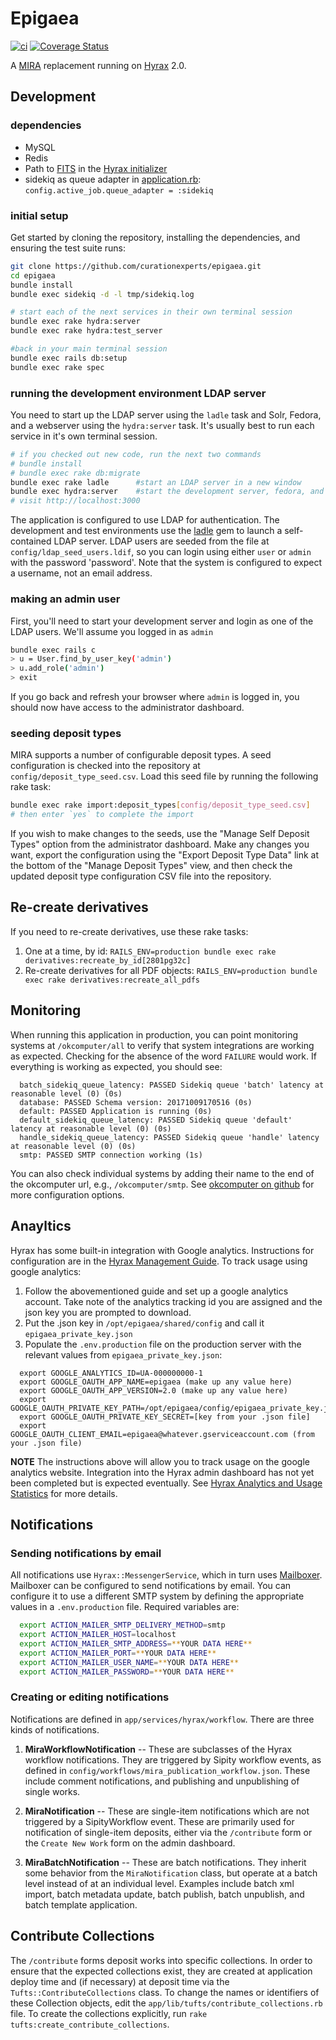 # Epigaea

[![ci](https://travis-ci.org/curationexperts/epigaea.svg?branch=master)](https://travis-ci.org/curationexperts/epigaea)
[![Coverage Status](https://coveralls.io/repos/github/curationexperts/epigaea/badge.svg?branch=master)](https://coveralls.io/github/curationexperts/epigaea?branch=master)

A [MIRA](https://github.com/TuftsUniversity/MIRA) replacement running on [Hyrax](https://github.com/samvera/hyrax) 2.0.

## Development

### dependencies
* MySQL
* Redis
* Path to [FITS](https://projects.iq.harvard.edu/fits/downloads) in the [Hyrax initializer](https://github.com/curationexperts/epigaea/blob/master/config/initializers/hyrax.rb)
* sidekiq as queue adapter in [application.rb](https://github.com/curationexperts/epigaea/blob/master/config/):        `config.active_job.queue_adapter = :sidekiq`


### initial setup
Get started by cloning the repository, installing the dependencies, and ensuring the test suite runs:

```sh
git clone https://github.com/curationexperts/epigaea.git
cd epigaea
bundle install
bundle exec sidekiq -d -l tmp/sidekiq.log

# start each of the next services in their own terminal session
bundle exec rake hydra:server 
bundle exec rake hydra:test_server

#back in your main terminal session
bundle exec rails db:setup
bundle exec rake spec
```

### running the development environment LDAP server
You need to start up the LDAP server using the `ladle` task and Solr, Fedora, and a webserver using the `hydra:server` task.
It's usually best to run each service in it's own terminal session.
```sh
# if you checked out new code, run the next two commands
# bundle install
# bundle exec rake db:migrate
bundle exec rake ladle      #start an LDAP server in a new window
bundle exec hydra:server    #start the development server, fedora, and solr in a new window
# visit http://localhost:3000
```

The application is configured to use LDAP for authentication.  The development and test
environments use the [ladle](https://github.com/NUBIC/ladle) gem to launch a self-contained LDAP server.
LDAP users are seeded from the file at `config/ldap_seed_users.ldif`, so you can login
using either `user` or `admin` with the password 'password'. Note that the system is configured to expect
a username, not an email address.

### making an admin user
First, you'll need to start your development server and login as one of the LDAP users.
We'll assume you logged in as `admin`
```sh
bundle exec rails c
> u = User.find_by_user_key('admin')
> u.add_role('admin')
> exit
```
If you go back and refresh your browser where `admin` is logged in, you
should now have access to the administrator dashboard.

### seeding deposit types
MIRA supports a number of configurable deposit types. A seed configuration is checked into the repository at
`config/deposit_type_seed.csv`.  Load this seed file by running the following rake task:
```sh
bundle exec rake import:deposit_types[config/deposit_type_seed.csv]
# then enter `yes` to complete the import
```
If you wish to make changes to the seeds, use the "Manage Self Deposit Types" option from the administrator dashboard. 
Make any changes you want, export the configuration using the "Export Deposit Type Data" link at the bottom of the 
"Manage Deposit Types" view, and then check the updated deposit type configuration CSV file into the repository.


## Re-create derivatives
If you need to re-create derivatives, use these rake tasks:
1. One at a time, by id: `RAILS_ENV=production bundle exec rake derivatives:recreate_by_id[2801pg32c]`
1. Re-create derivatives for all PDF objects: `RAILS_ENV=production bundle exec rake derivatives:recreate_all_pdfs`

## Monitoring
When running this application in production, you can point monitoring systems at `/okcomputer/all` to
verify that system integrations are working as expected. Checking for the absence of the word `FAILURE`
would work. If everything is working as expected, you should see:
```
  batch_sidekiq_queue_latency: PASSED Sidekiq queue 'batch' latency at reasonable level (0) (0s)
  database: PASSED Schema version: 20171009170516 (0s)
  default: PASSED Application is running (0s)
  default_sidekiq_queue_latency: PASSED Sidekiq queue 'default' latency at reasonable level (0) (0s)
  handle_sidekiq_queue_latency: PASSED Sidekiq queue 'handle' latency at reasonable level (0) (0s)
  smtp: PASSED SMTP connection working (1s)
```
You can also check individual systems by adding their name to the end of the okcomputer url, e.g., `/okcomputer/smtp`.
See [okcomputer on github](https://github.com/sportngin/okcomputer) for more configuration options.

## Anayltics
Hyrax has some built-in integration with Google analytics. Instructions for configuration are
in the [Hyrax Management Guide](https://github.com/samvera/hyrax/wiki/Hyrax-Management-Guide#capturing-usage-and-download-counts). 
To track usage using google analytics:
1. Follow the abovementioned guide and set up a google analytics account. Take note of the analytics tracking id you
are assigned and the json key you are prompted to download.
2. Put the .json key in `/opt/epigaea/shared/config` and call it `epigaea_private_key.json`
3. Populate the `.env.production` file on the production server with the relevant values from `epigaea_private_key.json`:
  ```
    export GOOGLE_ANALYTICS_ID=UA-000000000-1
    export GOOGLE_OAUTH_APP_NAME=epigaea (make up any value here)
    export GOOGLE_OAUTH_APP_VERSION=2.0 (make up any value here)
    export GOOGLE_OAUTH_PRIVATE_KEY_PATH=/opt/epigaea/config/epigaea_private_key.json
    export GOOGLE_OAUTH_PRIVATE_KEY_SECRET=[key from your .json file]
    export GOOGLE_OAUTH_CLIENT_EMAIL=epigaea@whatever.gserviceaccount.com (from your .json file)
  ```

**NOTE** The instructions above will allow you to track usage on the google analytics website.
Integration into the Hyrax admin dashboard has not yet been completed but is expected
eventually. See [Hyrax Analytics and Usage Statistics](https://github.com/samvera/hyrax/wiki/Hyrax-Management-Guide#analytics-and-usage-statistics) for more details.

## Notifications
### Sending notifications by email
All notifications use `Hyrax::MessengerService`, which in turn uses [Mailboxer](https://github.com/mailboxer/mailboxer). 
Mailboxer can be configured to send notifications by email. You can configure it to
use a different SMTP system by defining the appropriate values in a `.env.production` file. 
Required variables are:
```bash
  export ACTION_MAILER_SMTP_DELIVERY_METHOD=smtp
  export ACTION_MAILER_HOST=localhost
  export ACTION_MAILER_SMTP_ADDRESS=**YOUR DATA HERE**
  export ACTION_MAILER_PORT=**YOUR DATA HERE**
  export ACTION_MAILER_USER_NAME=**YOUR DATA HERE**
  export ACTION_MAILER_PASSWORD=**YOUR DATA HERE**
```

### Creating or editing notifications
Notifications are defined in `app/services/hyrax/workflow`. There are three kinds of notifications.
1. **MiraWorkflowNotification** -- These are subclasses of the Hyrax workflow notifications. They are triggered by Sipity workflow events, as defined in `config/workflows/mira_publication_workflow.json`. These include comment notifications, and publishing and unpublishing of single works.

2. **MiraNotification** -- These are single-item notifications which are not triggered by a SipityWorkflow event. These are primarily used for notification of single-item deposits, either via the `/contribute` form or the `Create New Work` form on the admin dashboard.

3. **MiraBatchNotification** -- These are batch notifications. They inherit some behavior from the `MiraNotification` class, but operate at a batch level instead of at an individual level. Examples include batch xml import, batch metadata update, batch publish, batch unpublish, and batch template application.

## Contribute Collections
The `/contribute` forms deposit works into specific collections. In order to ensure that the expected collections exist, they are 
created at application deploy time and (if necessary) at deposit time via the `Tufts::ContributeCollections` class. To change the names or
identifiers of these Collection objects, edit the `app/lib/tufts/contribute_collections.rb` file. To create the collections explicitly, run `rake tufts:create_contribute_collections`.
